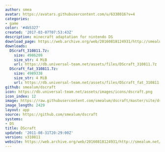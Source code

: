 ```yaml
---
author: smea
avatar: https://avatars.githubusercontent.com/u/6338016?v=4
categories:
- game
color: '#4b5327'
created: '2017-03-07T07:53:43Z'
description: minecraft adaptation for nintendo DS
download_page: https://web.archive.org/web/20160818124931/http://smealum.net/dscraft/
downloads:
  DScraft_310811.7z:
    size: 4986209
    size_str: 4 MiB
    url: https://db.universal-team.net/assets/files/DScraft_310811.7z
  DScraft_fat_310811.7z:
    size: 4989338
    size_str: 4 MiB
    url: https://db.universal-team.net/assets/files/DScraft_fat_310811.7z
github: smealum/dscraft
icon: https://db.universal-team.net/assets/images/icons/dscraft.png
icon_index: 12
image: https://raw.githubusercontent.com/smealum/dscraft/master/site/dscraft-logo.png
image_length: 2429
layout: app
source: https://github.com/smealum/dscraft
systems:
- DS
title: DScraft
updated: '2011-08-31T20:29:00Z'
version: v310811
website: https://web.archive.org/web/20160818124931/http://smealum.net/dscraft/
---
```

